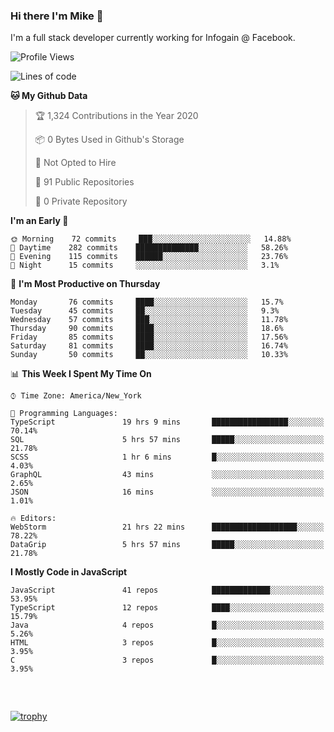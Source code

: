 ### Hi there I'm Mike 👋
I'm a full stack developer currently working for Infogain @ Facebook.

<!--START_SECTION:waka-->
![Profile Views](http://img.shields.io/badge/Profile%20Views-0-blue)

![Lines of code](https://img.shields.io/badge/From%20Hello%20World%20I%27ve%20Written-8.3%20million%20lines%20of%20code-blue)

**🐱 My Github Data** 

> 🏆 1,324 Contributions in the Year 2020
 > 
> 📦 0 Bytes Used in Github's Storage 
 > 
> 🚫 Not Opted to Hire
 > 
> 📜 91 Public Repositories
 > 
> 🔑 0 Private Repository 
 > 
**I'm an Early 🐤** 

```text
🌞 Morning    72 commits     ███░░░░░░░░░░░░░░░░░░░░░░   14.88% 
🌆 Daytime    282 commits    ██████████████░░░░░░░░░░░   58.26% 
🌃 Evening    115 commits    ██████░░░░░░░░░░░░░░░░░░░   23.76% 
🌙 Night      15 commits     ░░░░░░░░░░░░░░░░░░░░░░░░░   3.1%

```
📅 **I'm Most Productive on Thursday** 

```text
Monday       76 commits     ████░░░░░░░░░░░░░░░░░░░░░   15.7% 
Tuesday      45 commits     ██░░░░░░░░░░░░░░░░░░░░░░░   9.3% 
Wednesday    57 commits     ███░░░░░░░░░░░░░░░░░░░░░░   11.78% 
Thursday     90 commits     ████░░░░░░░░░░░░░░░░░░░░░   18.6% 
Friday       85 commits     ████░░░░░░░░░░░░░░░░░░░░░   17.56% 
Saturday     81 commits     ████░░░░░░░░░░░░░░░░░░░░░   16.74% 
Sunday       50 commits     ██░░░░░░░░░░░░░░░░░░░░░░░   10.33%

```


📊 **This Week I Spent My Time On** 

```text
⌚︎ Time Zone: America/New_York

💬 Programming Languages: 
TypeScript               19 hrs 9 mins       █████████████████░░░░░░░░   70.14% 
SQL                      5 hrs 57 mins       █████░░░░░░░░░░░░░░░░░░░░   21.78% 
SCSS                     1 hr 6 mins         █░░░░░░░░░░░░░░░░░░░░░░░░   4.03% 
GraphQL                  43 mins             ░░░░░░░░░░░░░░░░░░░░░░░░░   2.65% 
JSON                     16 mins             ░░░░░░░░░░░░░░░░░░░░░░░░░   1.01%

🔥 Editors: 
WebStorm                 21 hrs 22 mins      ███████████████████░░░░░░   78.22% 
DataGrip                 5 hrs 57 mins       █████░░░░░░░░░░░░░░░░░░░░   21.78%

```

**I Mostly Code in JavaScript** 

```text
JavaScript               41 repos            █████████████░░░░░░░░░░░░   53.95% 
TypeScript               12 repos            ████░░░░░░░░░░░░░░░░░░░░░   15.79% 
Java                     4 repos             █░░░░░░░░░░░░░░░░░░░░░░░░   5.26% 
HTML                     3 repos             █░░░░░░░░░░░░░░░░░░░░░░░░   3.95% 
C                        3 repos             █░░░░░░░░░░░░░░░░░░░░░░░░   3.95%

```



<!--END_SECTION:waka-->

##### &nbsp;
[![trophy](https://github-profile-trophy.vercel.app/?username=uptonm&theme=dracula)](https://github.com/ryo-ma/github-profile-trophy)
